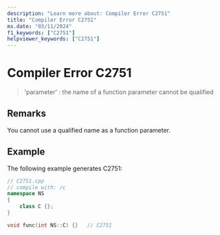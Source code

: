 ```yaml
---
description: "Learn more about: Compiler Error C2751"
title: "Compiler Error C2751"
ms.date: "03/11/2024"
f1_keywords: ["C2751"]
helpviewer_keywords: ["C2751"]
---
```

# Compiler Error C2751

> 'parameter' : the name of a function parameter cannot be qualified

## Remarks

You cannot use a qualified name as a function parameter.

## Example

The following example generates C2751:

```cpp
// C2751.cpp
// compile with: /c
namespace NS
{
    class C {};
}

void func(int NS::C) {}   // C2751
```
